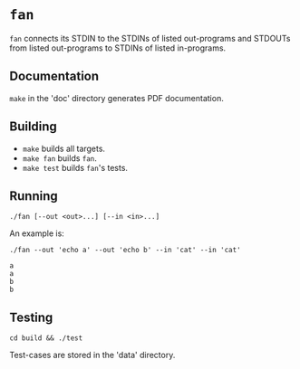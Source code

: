 # `fan`

`fan` connects its STDIN to the STDINs of listed out-programs and STDOUTs from
listed out-programs to STDINs of listed in-programs.

## Documentation

`make` in the 'doc' directory generates PDF documentation.

## Building

* `make` builds all targets.
* `make fan` builds `fan`.
* `make test` builds `fan`'s tests.

## Running

```
./fan [--out <out>...] [--in <in>...]
```

An example is:

```
./fan --out 'echo a' --out 'echo b' --in 'cat' --in 'cat'

a
a
b
b
```

## Testing

```
cd build && ./test
```

Test-cases are stored in the 'data' directory.
